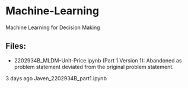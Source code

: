 # Machine-Learning
Machine Learning for Decision Making

## Files:
- 2202934B_MLDM-Unit-Price.ipynb (Part 1 Version 1): Abandoned as problem statement deviated from the original problem statement.

3 days ago
Javen_2202934B_part1.ipynb
